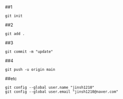 ##1
```
git init
```

##2
```
git add .
```

##3
```
git commit -m "update"
```

##4
```
git push -u origin main
```

##etc
```
git config --global user.name "jinsh1210"
git config --global user.email "jinsh1210@naver.com"
```
